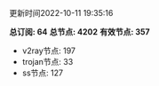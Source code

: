更新时间2022-10-11 19:35:16

**总订阅: 64**
**总节点: 4202**
**有效节点: 357**
- v2ray节点: 197
- trojan节点: 33
- ss节点: 127
